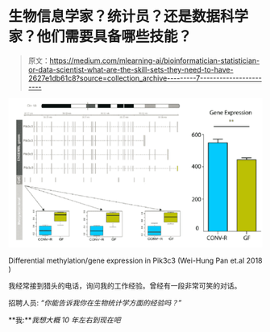 # 生物信息学家？统计员？还是数据科学家？他们需要具备哪些技能？

> 原文：<https://medium.com/mlearning-ai/bioinformatician-statistician-or-data-scientist-what-are-the-skill-sets-they-need-to-have-2627e1db61c8?source=collection_archive---------7----------------------->

![](img/c72aba33e40f7e22cdd725c891558e54.png)

Differential methylation/gene expression in Pik3c3 (Wei-Hung Pan et.al 2018 )

我经常接到猎头的电话，询问我的工作经验。曾经有一段非常可笑的对话。

招聘人员: *“你能告诉我你在生物统计学方面的经验吗？”*

**我:***我想大概 10 年左右到现在吧*